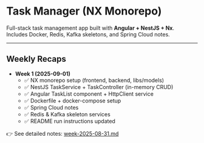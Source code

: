 # Task Manager (NX Monorepo)

Full-stack task management app built with **Angular + NestJS + Nx**.  
Includes Docker, Redis, Kafka skeletons, and Spring Cloud notes.

---

## Weekly Recaps

- **Week 1 (2025-09-01)**  
  - ✅ NX monorepo setup (frontend, backend, libs/models)  
  - ✅ NestJS TaskService + TaskController (in-memory CRUD)  
  - ✅ Angular TaskList component + HttpClient service  
  - ✅ Dockerfile + docker-compose setup  
  - ✅ Spring Cloud notes  
  - ✅ Redis & Kafka skeleton services  
  - ✅ README run instructions updated  

👉 See detailed notes: [week-2025-08-31.md](/docs/weekly-note-31-08-2025.md)
